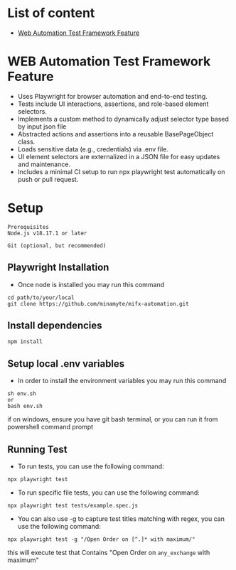 # List of content

* [Web Automation Test Framework Feature](#WEB-Automation-Test-Framework-Feature)


# WEB Automation Test Framework Feature
- Uses Playwright for browser automation and end-to-end testing.
- Tests include UI interactions, assertions, and role-based element selectors.
- Implements a custom method to dynamically adjust selector type based by input json file
- Abstracted actions and assertions into a reusable BasePageObject class.
- Loads sensitive data (e.g., credentials) via .env file.
- UI element selectors are externalized in a JSON file for easy updates and maintenance.
- Includes a minimal CI setup to run npx playwright test automatically on push or pull request.

# Setup

```shell
Prerequisites
Node.js v18.17.1 or later

Git (optional, but recommended)
```
## Playwright Installation

* Once node is installed you may run this command

```shell
cd path/to/your/local
git clone https://github.com/minamyte/mifx-automation.git
```

## Install dependencies

```shell
npm install
```

## Setup local .env variables

* In order to install the environment variables you may run this command

```shell
sh env.sh
or
bash env.sh
```
if on windows, ensure you have git bash terminal, or you can run it from powershell command prompt

## Running Test
* To run tests, you can use the following command:
```shell
npx playwright test
```
* To run specific file tests, you can use the following command:
```shell
npx playwright test tests/example.spec.js
```
* You can also use -g to capture test titles matching with regex, you can use the following command:
```shell
npx playwright test -g "/Open Order on [^.]* with maximum/"
```
this will execute test that Contains "Open Order on `any_exchange` with maximum"

